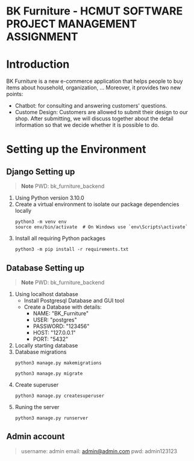 # BK Furniture - HCMUT SOFTWARE PROJECT MANAGEMENT ASSIGNMENT


# Introduction
BK Furniture is a new e-commerce application that helps people to buy items about household, organization, ... Moreover, it provides two new points:

- Chatbot: for consulting and answering customers' questions.
- Custome Design: Customers are allowed to submit their design to our shop. After submitting, we will discuss together about the detail information so that we decide whether it is possible to do.

# Setting up the Environment

## Django Setting up
>**Note**
>PWD: bk_furniture_backend

1. Using Python version 3.10.0
2. Create a virtual environment to isolate our package dependencies locally
    ```
    python3 -m venv env
    source env/bin/activate  # On Windows use `env\Scripts\activate`
    ```
3. Install all requiring Python packages
    ```
    python3 -m pip install -r requirements.txt
    ```

## Database Setting up
>**Note**
>PWD: bk_furniture_backend

1. Using localhost database
    - Install Postgresql Database and GUI tool
    - Create a Database with details:
        - NAME: "BK_Furniture"
        - USER: "postgres"
        - PASSWORD: "123456"
        - HOST: "127.0.0.1"
        - PORT: "5432"
2. Locally starting database
3. Database migrations
    ```
    python3 manage.py makemigrations
    ```
    ```
    python3 manage.py migrate
    ```
4. Create superuser
    ```
    python3 manage.py createsuperuser
    ```
5. Runing the server
    ```
    python3 manage.py runserver
    ```

##  Admin account
>username: admin
>email: admin@admin.com
>pwd: admin123123
